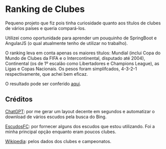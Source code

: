 # Ranking de Clubes 
Pequeno projeto que fiz pois tinha curiosidade quanto aos títulos de clubes de vários países e queria compará-los.

Utilizei como oportunidade para aprender um pouquinho de SpringBoot e AngularJS (o qual atualmente tenho de utilizar no trabalho).

O ranking leva em conta apenas os maiores títulos: Mundial (inclui Copa do Mundo de Clubes da FIFA e o Intercontinental, disputado até 2004), Continental (os de 1º escalão como Libertadores e Champions League), as Ligas e Copas Nacionais. Os pesos foram simplifcados, 4-3-2-1 respectivamente, que achei bem eficaz.

O resultado pode ser conferido [aqui](https://hamilton-santos.github.io/Ranking-de-Clubes/web/index.html).

## Créditos
[ChatGPT](https://chat.openai.com): por me gerar um layout decente em segundos e automatizar o download de vários escudos pela busca do Bing.

[EscudosFC](https://escudosfc.com.br): por fornecer alguns dos escudos que estou utilizando. Foi a minha principal opção enquanto eram poucos clubes.

[Wikipedia](https://pt.wikipedia.org/): pelos dados dos clubes e campeonatos.
